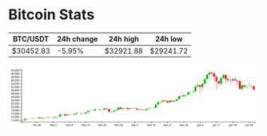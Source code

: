 # Bitcoin Stats

BTC/USDT|24h change|24h high|24h low|
|---|---|---|---|
|$30452.83|-5.95%|$32921.88|$29241.72|

<img src="./chart.svg">
